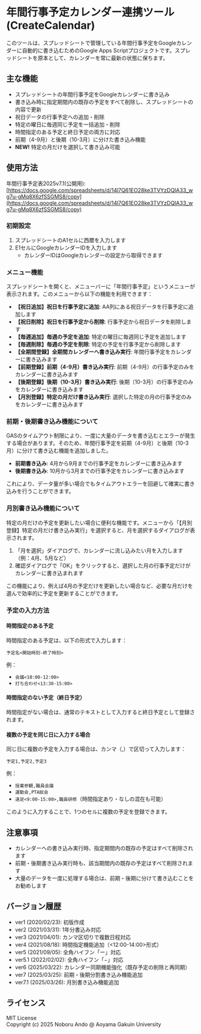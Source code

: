 # 年間行事予定カレンダー連携ツール (CreateCalendar)

このツールは、スプレッドシートで管理している年間行事予定をGoogleカレンダーに自動的に書き込むためのGoogle Apps Scriptプロジェクトです。スプレッドシートを原本として、カレンダーを常に最新の状態に保ちます。

## 主な機能

- スプレッドシートの年間行事予定をGoogleカレンダーに書き込み
- 書き込み時に指定期間内の既存の予定をすべて削除し、スプレッドシートの内容で更新
- 祝日データの行事予定への追加・削除
- 特定の曜日に毎週同じ予定を一括追加・削除
- 時間指定のある予定と終日予定の両方に対応
- 前期（4-9月）と後期（10-3月）に分けた書き込み機能
- **NEW!** 特定の月だけを選択して書き込み可能

## 使用方法

年間行事予定表2025v7.1(公開用):[https://docs.google.com/spreadsheets/d/14l7Q61EO28ke3TVYzDQIA33_wg7u-gMq8X6zfSSGMS8/copy](https://docs.google.com/spreadsheets/d/14l7Q61EO28ke3TVYzDQIA33_wg7u-gMq8X6zfSSGMS8/copy)

### 初期設定

1. スプレッドシートのA1セルに西暦を入力します
2. E1セルにGoogleカレンダーIDを入力します
   - カレンダーIDはGoogleカレンダーの設定から取得できます

### メニュー機能

スプレッドシートを開くと、メニューバーに「年間行事予定」というメニューが表示されます。このメニューから以下の機能を利用できます：

- **【祝日追加】祝日を行事予定に追加**: AA列にある祝日データを行事予定に追加します
- **【祝日削除】祝日を行事予定から削除**: 行事予定から祝日データを削除します
- **【毎週追加】毎週の予定を追加**: 特定の曜日に毎週同じ予定を追加します
- **【毎週削除】毎週の予定を削除**: 特定の予定を行事予定から削除します
- **【全期間登録】全期間カレンダーへ書き込み実行**: 年間行事予定をカレンダーに書き込みます
- **【前期登録】前期（4-9月）書き込み実行**: 前期（4-9月）の行事予定のみをカレンダーに書き込みます
- **【後期登録】後期（10-3月）書き込み実行**: 後期（10-3月）の行事予定のみをカレンダーに書き込みます
- **【月別登録】特定の月だけ書き込み実行**: 選択した特定の月の行事予定のみをカレンダーに書き込みます

### 前期・後期書き込み機能について

GASのタイムアウト制限により、一度に大量のデータを書き込むとエラーが発生する場合があります。そのため、年間行事予定を前期（4-9月）と後期（10-3月）に分けて書き込む機能を追加しました。

- **前期書き込み**: 4月から9月までの行事予定をカレンダーに書き込みます
- **後期書き込み**: 10月から3月までの行事予定をカレンダーに書き込みます

これにより、データ量が多い場合でもタイムアウトエラーを回避して確実に書き込みを行うことができます。

### 月別書き込み機能について

特定の月だけの予定を更新したい場合に便利な機能です。メニューから「【月別登録】特定の月だけ書き込み実行」を選択すると、月を選択するダイアログが表示されます。

1. 「月を選択」ダイアログで、カレンダーに流し込みたい月を入力します（例：4月、5月など）
2. 確認ダイアログで「OK」をクリックすると、選択した月の行事予定だけがカレンダーに書き込まれます

この機能により、例えば4月の予定だけを更新したい場合など、必要な月だけを選んで効率的に予定を更新することができます。

### 予定の入力方法

#### 時間指定のある予定

時間指定のある予定は、以下の形式で入力します：

```
予定名<開始時刻-終了時刻>
```

例：
- `会議<10:00-12:00>`
- `打ち合わせ<13:30-15:00>`

#### 時間指定のない予定（終日予定）

時間指定がない場合は、通常のテキストとして入力すると終日予定として登録されます。

#### 複数の予定を同じ日に入力する場合

同じ日に複数の予定を入力する場合は、カンマ（,）で区切って入力します：

```
予定1,予定2,予定3
```

例：
- `授業参観,職員会議`
- `運動会,PTA総会`
- `遠足<9:00-15:00>,職員研修`（時間指定あり・なしの混在も可能）

このように入力することで、1つのセルに複数の予定を登録できます。

## 注意事項

- カレンダーへの書き込み実行時、指定期間内の既存の予定はすべて削除されます
- 前期・後期書き込み実行時も、該当期間内の既存の予定はすべて削除されます
- 大量のデータを一度に処理する場合は、前期・後期に分けて書き込むことをお勧めします

## バージョン履歴

- ver1 (2020/02/23): 初版作成
- ver2 (2021/03/31): 1年分書込み対応
- ver3 (2021/04/01): カンマ区切りで複数日程対応
- ver4 (2021/08/18): 時間指定機能追加（<12:00-14:00>形式）
- ver5 (2021/09/05): 全角ハイフン「ー」対応
- ver5.1 (2022/02/02): 全角ハイフン「−」対応
- ver6 (2025/03/22): カレンダー同期機能強化（既存予定の削除と再同期）
- ver7 (2025/03/25): 前期・後期分割書き込み機能追加
- ver7.1 (2025/03/26): 月別書き込み機能追加

## ライセンス

MIT License  
Copyright (c) 2025 Noboru Ando @ Aoyama Gakuin University
